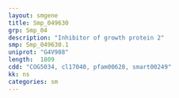 ```yaml
---
layout: smgene
title: Smp_049630
grp: Smp_04
description: "Inhibitor of growth protein 2"
smp: Smp_049630.1
uniprot: "G4V988"
length:  1809
cdd: "COG5034, cl17040, pfam00628, smart00249"
kk: ns
categories: sm
---
```

